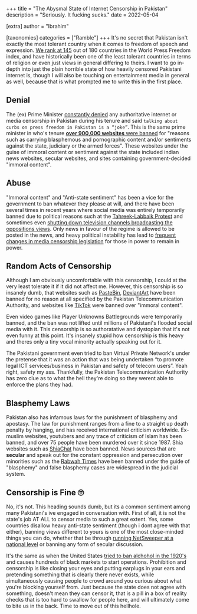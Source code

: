 +++
title = "The Abysmal State of Internet Censorship in Pakistan"
description = "Seriously. It fucking sucks."
date = 2022-05-04

[extra]
author = "Ibrahim"

[taxonomies]
categories = ["Ramble"]
+++
It's no secret that Pakistan isn't exactly the most tolerant country when it comes to freedom of speech and expression.  <!-- more --> [We rank at 145](https://www.dawn.com/news/1551250) out of 180 countries in the World Press Freedom index, and have historically been one of the least tolerant countries in terms of religion or even just views in general differing to theirs. I want to go in-depth into just the plain horrible state of how heavily censored Pakistani internet is, though I will also be touching on entertainment media in general as well, because that is what prompted me to write this in the first place.

## Denial

The (ex) Prime Minister [constantly denied](https://www.dawn.com/news/1497391) any authoritative internet or media censorship in Pakistan during his tenure and said `talking about curbs on press freedom in Pakistan is a “joke”`. This is the same prime minister in who's tenure [**over 900,000 websites** were banned](https://www.dawn.com/news/1507590) for  "reasons such as carrying blasphemous and pornographic content and/or sentiments against the state, judiciary or the armed forces". These websites under the guise of immoral content or sentiment against the state included indian news websites, secular websites, and sites containing government-decided "immoral content".

## Abuse

"Immoral content" and "Anti-state sentiment" has been a vice for the government to ban whatever they please at will, and there have been several times in recent years where social media was entirely temporarily banned due to political reasons such at the [Tahreek-Labbaik Protest](https://en.wikipedia.org/wiki/2017_Tehreek-e-Labaik_protest) and sometimes even [shutting down television channels broadcasting the oppositions views](https://www.aljazeera.com/news/2019/7/10/media-watchdogs-slam-brazen-censorship-by-pakistan). Only news in favour of the regime is allowed to be posted in the news, and heavy political instability has lead to [frequent changes in media censorship legislation](https://en.wikipedia.org/wiki/Censorship_in_Pakistan#History) for those in power to remain in power.

## Random Acts of Censorship

Although I am obviously uncomfortable with this censorship, I could at the very least tolerate it if it did not affect me. However, this censorship is so insanely dumb, that websites such as [PasteBin](https://pastebin.com), [DeviantArt](https://deviantart.com) have been banned for no reason at all specified by the Pakistan Telecommunication Authority, and websites like [TikTok](https://tiktok.com) were banned over "immoral content".

Even video games like Player Unknowns Battlegrounds were temporarily banned, and the ban was not lifted until millions of Pakistani's flooded social media with it. This censorship is so authoratative and dystopian that it's not even funny at this point. It's insanely stupid how censorship is this heavy and theres only a tiny vocal minority actually speaking out for it.

The Pakistani government even tried to ban Virtual Private Network's under the pretense that it was an action that was being undertaken “to promote legal ICT services/business in Pakistan and safety of telecom users”. Yeah right, safety my ass. Thankfully, the Pakistan Telecommunication Authority has zero clue as to what the hell they're doing so they werent able to enforce the plans they had.

## Blasphemy Laws

Pakistan also has infamous laws for the punishment of blasphemy and apostasy. The law for punishment ranges from a fine to a straight up death penalty by hanging, and has received international criticism worldwide. Ex-muslim websites, youtubers and any trace of criticism of Islam has been banned, and over 75 people have been murdered over it since 1987. Shia websites such as [ShiaChat](https://www.shiachat.com/) have been banned. News sources that are **secular** and speak out for the constant oppression and persecution over minorities such as the [Rabwah Times](https://www.rabwah.net/) have been banned under the guide of "blasphemy" and false blasphemy cases are widespread in the judicial system.

## Censorship is Fine 🙄

No, it's not. This heading sounds dumb, but its a common sentiment among many Pakistani's ive engaged in conversation with. First of all, it is not the state's job AT ALL to censor media to such a great extent. Yes, some countries disallow heavy anti-state sentiment (though i dont agree with that either), banning views different to yours is one of the most close-minded things you can do, whether that be through [running NetSweeper at a national level](https://tribune.com.pk/story/565879/pakistan-government-using-netsweeper-for-internet-filtering-report) or banning any form of secular discussion.

It's the same as when the United States [tried to ban alchohol in the 1920's](https://en.wikipedia.org/wiki/Prohibition_in_the_United_States) and causes hundreds of black markets to start operations. Prohibition and censorship is like closing your eyes and putting earplugs in your ears and pretending something that is clearly there never exists, while simultaneously causing people to crowd around you curious about what you're blocking yourself from. Just because the state does not agree with something, doesn't mean they can censor it, that is a pill in a box of reality checks that is too hard to swallow for people here, and will ultimately come to bite us in the back. Time to move out of this hellhole.
